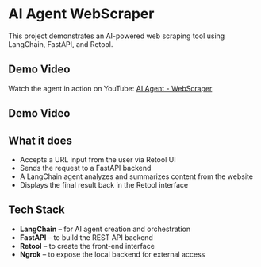 # AI Agent WebScraper

This project demonstrates an AI-powered web scraping tool using LangChain, FastAPI, and Retool.

## Demo Video
Watch the agent in action on YouTube: [AI Agent - WebScraper](https://youtu.be/bOzgokOK3ZA)

## Demo Video



## What it does

- Accepts a URL input from the user via Retool UI
- Sends the request to a FastAPI backend
- A LangChain agent analyzes and summarizes content from the website
- Displays the final result back in the Retool interface

## Tech Stack

- **LangChain** – for AI agent creation and orchestration
- **FastAPI** – to build the REST API backend
- **Retool** – to create the front-end interface
- **Ngrok** – to expose the local backend for external access
